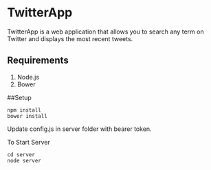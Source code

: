 # TwitterApp

TwitterApp is a web application that allows you to search any term on Twitter and displays the most recent tweets.

## Requirements
1. Node.js
2. Bower

##Setup

```
npm install
bower install
```

Update config.js in server folder with bearer token.

To Start Server
```
cd server
node server
```
